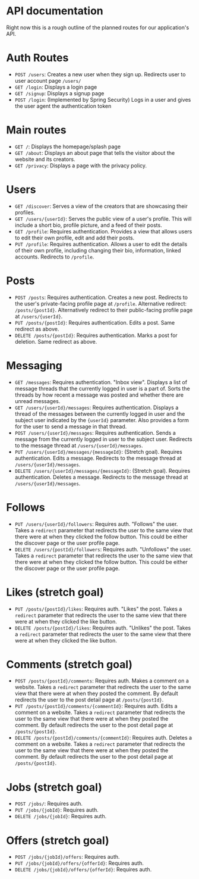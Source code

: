 # API documentation

Right now this is a rough outline of the planned routes for our application's API.

# Auth Routes

- `POST /users`: Creates a new user when they sign up. Redirects user to user account page `/users/`
- `GET /login`: Displays a login page
- `GET /signup`: Displays a signup page
- `POST /login`: (Implemented by Spring Security) Logs in a user and gives the user agent the authentication token

# Main routes

- `GET /`: Displays the homepage/splash page
- `GET /about`: Displays an about page that tells the visitor about the website and its creators.
- `GET /privacy`: Displays a page with the privacy policy.

# Users

- `GET /discover`: Serves a view of the creators that are showcasing their profiles.
- `GET /users/{userId}`: Serves the public view of a user's profile. This will include a short bio, profile picture, and
  a feed of their posts.
- `GET /profile`: Requires authentication. Provides a view that allows users to edit their own profile, edit and add
  their posts.
- `PUT /profile`: Requires authentication. Allows a user to edit the details of their own profile, including changing
  their bio, information, linked accounts. Redirects to `/profile`.

# Posts

- `POST /posts`: Requires authentication. Creates a new post. Redirects to the user's private-facing profile page
  at `/profile`. Alternative redirect: `/posts/{postId}`. Alternatively redirect to their public-facing profile page
  at `/users/{userId}`.
- `PUT /posts/{postId}`: Requires authentication. Edits a post. Same redirect as above.
- `DELETE /posts/{postId}`: Requires authentication. Marks a post for deletion. Same redirect as above.

# Messaging

- `GET /messages`: Requires authentication. "Inbox view". Displays a list of message threads that the currently logged
  in user is a part of. Sorts the threads by how recent a message was posted and whether there are unread messages.
- `GET /users/{userId}/messages`: Requires authentication. Displays a thread of the messages between the currently
  logged in user and the subject user indicated by the `{userId}` parameter. Also provides a form for the user to send a
  message in that thread.
- `POST /users/{userId}/messages`: Requires authentication. Sends a message from the currently logged in user to the
  subject user. Redirects to the message thread at `/users/{userId}/messages`.
- `PUT /users/{userId}/messages/{messageId}`: (Stretch goal). Requires authentication. Edits a message. Redirects to the
  message thread at `/users/{userId}/messages`.
- `DELETE /users/{userId}/messages/{messageId}`: (Stretch goal). Requires authentication. Deletes a message. Redirects
  to the message thread at `/users/{userId}/messages`.

# Follows

- `PUT /users/{userId}/followers`: Requires auth. "Follows" the user. Takes a `redirect` parameter that redirects the
  user to the same view that there were at when they clicked the follow button. This could be either the discover page
  or the user profile page.
- `DELETE /users/{postId}/followers`: Requires auth. "Unfollows" the user. Takes a `redirect` parameter that redirects
  the user to the same view that there were at when they clicked the follow button. This could be either the discover
  page or the user profile page.

# Likes (stretch goal)

- `PUT /posts/{postId}/likes`: Requires auth. "Likes" the post. Takes a `redirect` parameter that redirects the user to
  the same view that there were at when they clicked the like button.
- `DELETE /posts/{postId}/likes`: Requires auth. "Unlikes" the post. Takes a `redirect` parameter that redirects the
  user to the same view that there were at when they clicked the like button.

# Comments (stretch goal)

- `POST /posts/{postId}/comments`: Requires auth. Makes a comment on a website. Takes a `redirect` parameter that
  redirects the user to the same view that there were at when they posted the comment. By default redirects the user to
  the post detail page at `/posts/{postId}`.
- `PUT /posts/{postId}/comments/{commentId}`: Requires auth. Edits a comment on a website. Takes a `redirect` parameter
  that redirects the user to the same view that there were at when they posted the comment. By default redirects the
  user to the post detail page at `/posts/{postId}`.
- `DELETE /posts/{postId}/comments/{commentId}`: Requires auth. Deletes a comment on a website. Takes a `redirect`
  parameter that redirects the user to the same view that there were at when they posted the comment. By default
  redirects the user to the post detail page at `/posts/{postId}`.

# Jobs (stretch goal)

- `POST /jobs/`: Requires auth.
- `PUT /jobs/{jobId}`: Requires auth.
- `DELETE /jobs/{jobId}`: Requires auth.

# Offers (stretch goal)

- `POST /jobs/{jobId}/offers`: Requires auth.
- `PUT /jobs/{jobId}/offers/{offerId}`: Requires auth.
- `DELETE /jobs/{jobId}/offers/{offerId}`: Requires auth.
